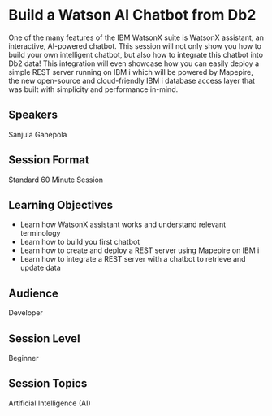 # Build a Watson AI Chatbot from Db2

One of the many features of the IBM WatsonX suite is WatsonX assistant, an interactive, AI-powered chatbot. This session will not only show you how to build your own intelligent chatbot, but also how to integrate this chatbot into Db2 data! This integration will even showcase how you can easily deploy a simple REST server running on IBM i which will be powered by Mapepire, the new open-source and cloud-friendly IBM i database access layer that was built with simplicity and performance in-mind.

## Speakers
Sanjula Ganepola

## Session Format
Standard 60 Minute Session

## Learning Objectives
* Learn how WatsonX assistant works and understand relevant terminology
* Learn how to build you first chatbot
* Learn how to create and deploy a REST server using Mapepire on IBM i
* Learn how to integrate a REST server with a chatbot to retrieve and update data

## Audience
Developer

## Session Level
Beginner

## Session Topics
Artificial Intelligence (AI)